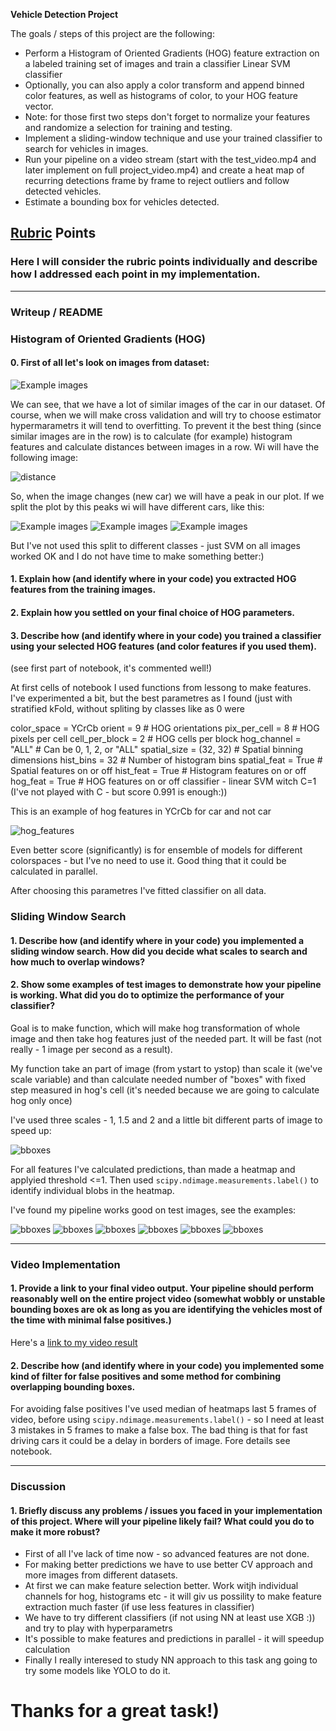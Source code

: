

**Vehicle Detection Project**

The goals / steps of this project are the following:

* Perform a Histogram of Oriented Gradients (HOG) feature extraction on a labeled training set of images and train a classifier Linear SVM classifier
* Optionally, you can also apply a color transform and append binned color features, as well as histograms of color, to your HOG feature vector. 
* Note: for those first two steps don't forget to normalize your features and randomize a selection for training and testing.
* Implement a sliding-window technique and use your trained classifier to search for vehicles in images.
* Run your pipeline on a video stream (start with the test_video.mp4 and later implement on full project_video.mp4) and create a heat map of recurring detections frame by frame to reject outliers and follow detected vehicles.
* Estimate a bounding box for vehicles detected.

[//]: # (Image References)
[bboxes]: ./output_images/bbox.png
[examples]: ./output_images/examples.png
[hog]: ./output_images/hog.png
[t1]: ./output_images/test1.png
[t2]: ./output_images/test2.png
[t3]: ./output_images/test3.png
[t4]: ./output_images/test4.png
[t5]: ./output_images/test5.png
[t6]: ./output_images/test6.png

[similar0]: ./output_images/similar_0.png
[similar1]: ./output_images/similar_1.png
[similar2]: ./output_images/similar_10.png

[dist]: ./output_images/dist.png


## [Rubric](https://review.udacity.com/#!/rubrics/513/view) Points
### Here I will consider the rubric points individually and describe how I addressed each point in my implementation.  

---
### Writeup / README



### Histogram of Oriented Gradients (HOG)

#### 0. First of all let's look on images from dataset:

![Example images][examples]

We can see, that we have a lot of similar images of the car in our dataset. Of course, when we will make cross validation and will try to choose estimator hypermarametrs it will tend to overfitting. To prevent it the best thing (since similar images are in the row) is to calculate (for example) histogram features and calculate distances between images in a row. Wi will have the following image:

![distance][dist]

So, when the image changes (new car) we will have a peak in our plot. If we split the plot by this peaks wi will have different cars, like this:

![Example images][similar0]
![Example images][similar1]
![Example images][similar2]

But I've not used this split to different classes - just SVM on all images worked OK and I do not have time to make something better:)

#### 1. Explain how (and identify where in your code) you extracted HOG features from the training images.
#### 2. Explain how you settled on your final choice of HOG parameters.
#### 3. Describe how (and identify where in your code) you trained a classifier using your selected HOG features (and color features if you used them).

(see first part of notebook, it's commented well!)

At first cells of notebook I used functions from lessong to make features. I've experimented a bit, but the best parametres as I found (just with stratified kFold, without spliting by classes like as 0 were

color_space =   YCrCb
orient = 9  # HOG orientations
pix_per_cell = 8 # HOG pixels per cell
cell_per_block = 2 # HOG cells per block
hog_channel = "ALL" # Can be 0, 1, 2, or "ALL"
spatial_size = (32, 32) # Spatial binning dimensions
hist_bins = 32    # Number of histogram bins
spatial_feat = True # Spatial features on or off
hist_feat = True # Histogram features on or off
hog_feat = True # HOG features on or off
classifier - linear SVM witch C=1 (I've not played with C - but score 0.991 is enough:))

This is an example of hog features in YCrCb for car and not car

![hog_features][hog]

Even better score (significantly) is for ensemble of models for different colorspaces - but I've no need to use it. Good thing that it could be calculated in parallel. 

After choosing this parametres I've fitted classifier on all data.


### Sliding Window Search

#### 1. Describe how (and identify where in your code) you implemented a sliding window search.  How did you decide what scales to search and how much to overlap windows?
#### 2. Show some examples of test images to demonstrate how your pipeline is working.  What did you do to optimize the performance of your classifier?

Goal is to make function, which will make hog transformation of whole image and then take hog features just of the needed part. It will be fast (not really - 1 image per second as a result). 

My function  take an part of image (from ystart to ystop) than scale it (we've scale variable) and than calculate needed number of "boxes" with fixed step measured in hog's cell (it's needed because we are going to calculate hog only once)

I've used three scales - 1, 1.5 and 2 and a little bit different parts of image to speed up:

![bboxes][bboxes]


For all features I've calculated predictions, than made a heatmap and applyied threshold <=1. Then used `scipy.ndimage.measurements.label()` to identify individual blobs in the heatmap. 

I've found my pipeline works good on test images, see the examples:

![bboxes][t1]
![bboxes][t2]
![bboxes][t3]
![bboxes][t4]
![bboxes][t5]
![bboxes][t6]

---

### Video Implementation

#### 1. Provide a link to your final video output.  Your pipeline should perform reasonably well on the entire project video (somewhat wobbly or unstable bounding boxes are ok as long as you are identifying the vehicles most of the time with minimal false positives.)
Here's a [link to my video result](./project_video.mp4)


#### 2. Describe how (and identify where in your code) you implemented some kind of filter for false positives and some method for combining overlapping bounding boxes.

For avoiding false positives I've used median of heatmaps last 5 frames of video, before using `scipy.ndimage.measurements.label()` - so I need at least 3 mistakes in 5 frames to make a false box. The bad thing is that for fast driving cars it could be a delay in borders of image. Fore details see notebook.

---

### Discussion

#### 1. Briefly discuss any problems / issues you faced in your implementation of this project.  Where will your pipeline likely fail?  What could you do to make it more robust?

* First of all I've lack of time now - so advanced features are not done.
* For making better predictions we have to use better CV approach and more images from different datasets.
* At first we can make feature selection better. Work witjh individual channels for hog, histograms etc - it will giv us possility to make feature extraction much faster (if use less features in classifier)
* We have to try different classifiers (if not using NN at least use XGB :)) and try to play with hyperparametrs
* It's possible to make features and predictions in parallel - it will speedup calculation
* Finally I really interesed to study NN approach to this task ang going to try some models like YOLO to do it.

# Thanks for a great task!)
